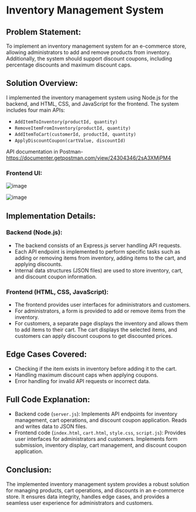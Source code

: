 # Inventory Management System

## Problem Statement:
To implement an inventory management system for an e-commerce store, allowing administrators to add and remove products from inventory. Additionally, the system should support discount coupons, including percentage discounts and maximum discount caps.

## Solution Overview:
I implemented the inventory management system using Node.js for the backend, and HTML, CSS, and JavaScript for the frontend. The system includes four main APIs:

- `AddItemToInventory(productId, quantity)`
- `RemoveItemFromInventory(productId, quantity)`
- `AddItemToCart(customerId, productId, quantity)`
- `ApplyDiscountCoupon(cartValue, discountId)`

API documentation in Postman- https://documenter.getpostman.com/view/24304346/2sA3XMjPM4

### Frontend UI:
![image](https://github.com/Atharva090903/inventory-management/assets/147313928/141ac484-1775-42ce-ac83-9b3fbd0dcaa8)

![image](https://github.com/Atharva090903/inventory-management/assets/147313928/768c99ce-5ecd-4435-bcfb-2245ac3b92a1)


## Implementation Details:

### Backend (Node.js):
- The backend consists of an Express.js server handling API requests.
- Each API endpoint is implemented to perform specific tasks such as adding or removing items from inventory, adding items to the cart, and applying discounts.
- Internal data structures (JSON files) are used to store inventory, cart, and discount coupon information.

### Frontend (HTML, CSS, JavaScript):
- The frontend provides user interfaces for administrators and customers.
- For administrators, a form is provided to add or remove items from the inventory.
- For customers, a separate page displays the inventory and allows them to add items to their cart. The cart displays the selected items, and customers can apply discount coupons to get discounted prices.

## Edge Cases Covered:
- Checking if the item exists in inventory before adding it to the cart.
- Handling maximum discount caps when applying coupons.
- Error handling for invalid API requests or incorrect data.

## Full Code Explanation:
- Backend code (`server.js`): Implements API endpoints for inventory management, cart operations, and discount coupon application. Reads and writes data to JSON files.
- Frontend code (`index.html`, `cart.html`, `style.css`, `script.js`): Provides user interfaces for administrators and customers. Implements form submission, inventory display, cart management, and discount coupon application.

## Conclusion:
The implemented inventory management system provides a robust solution for managing products, cart operations, and discounts in an e-commerce store. It ensures data integrity, handles edge cases, and provides a seamless user experience for administrators and customers.
